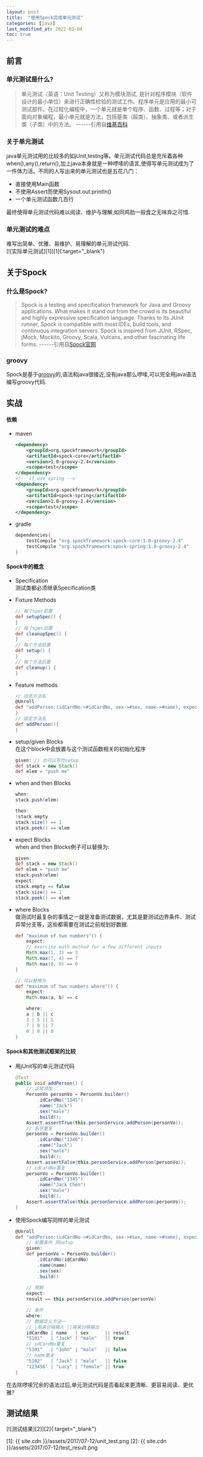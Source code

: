 ```yaml
---
layout: post
title:  "使用Spock完成单元测试"
categories: [java]
last_modified_at: 2022-03-04
toc: true
---
```

## 前言
### 单元测试是什么?   
> 单元测试（英语：Unit Testing）又称为模块测试, 是针对程序模块（软件设计的最小单位）来进行正确性检验的测试工作。程序单元是应用的最小可测试部件。在过程化编程中，一个单元就是单个程序、函数、过程等；对于面向对象编程，最小单元就是方法，包括基类（超类）、抽象类、或者派生类（子类）中的方法。   ------引用自[维基百科](https://zh.wikipedia.org/wiki/%E5%8D%95%E5%85%83%E6%B5%8B%E8%AF%95)  

### 关于单元测试   
java单元测试用的比较多的如jUnit,testng等。单元测试代码总是充斥着各种when(),any(),return(),加上java本身就是一种啰嗦的语言,使得写单元测试成为了一件体力活。不同的人写出来的单元测试也是五花八门：      

* 直接使用Main函数   
* 不使用Assert而使用Sysout.out.println()   
* 一个单元测试函数几百行   

最终使得单元测试代码难以阅读、维护与理解,如同鸡肋一般食之无味弃之可惜.   
### 单元测试的难点      
难写出简单、优雅、易维护、易理解的单元测试代码.   
[![实际单元测试][1]][1]{:target="_blank"}

## 关于Spock
### 什么是Spock?   
> Spock is a testing and specification framework for Java and Groovy applications. What makes it stand out from the crowd is its beautiful and highly expressive specification language. Thanks to its JUnit runner, Spock is compatible with most IDEs, build tools, and continuous integration servers. Spock is inspired from JUnit, RSpec, jMock, Mockito, Groovy, Scala, Vulcans, and other fascinating life forms. ------引用自[Spock官网](http://spockframework.org/)  
  
### groovy   
Spock是基于[groovy](http://www.groovy-lang.org/)的,语法和java很接近,没有java那么啰嗦,可以完全用java语法编写groovy代码.   

## 实战
#### 依赖   
* maven   
    ```xml
    <dependency>
        <groupId>org.spockframework</groupId>
        <artifactId>spock-core</artifactId>
        <version>1.0-groovy-2.4</version>
        <scope>test</scope>
    </dependency>
    <!-- if use spring -->
    <dependency>
        <groupId>org.spockframework</groupId>
        <artifactId>spock-spring</artifactId>
        <version>1.0-groovy-2.4</version>
        <scope>test</scope>
    </dependency>
    ```
  
* gradle   
    ```groovy
    dependencies{
        testCompile "org.spockframework:spock-core:1.0-groovy-2.4"
        testCompile "org.spockframework:spock-spring:1.0-groovy-2.4"
    }
    ```

#### Spock中的概念
* Specification   
测试类都必须继承Specification类   

* Fixture Methods   
    ```groovy
    // 每个spec前置
    def setupSpec() {
    }
    // 每个spec后置
    def cleanupSpec() {
    }
    // 每个方法前置
    def setup() {
    }
    // 每个方法后置
    def cleanup() {
    }
    ```

* Feature methods
    ```groovy
    // 动态方法名
    @Unroll
    def "addPerson:(idCardNo->#idCardNo, sex->#sex, name->#name), expect:#result"() {
    }
    // 固定方法名
    def addPerson(){
    }
    ```

* setup/given Blocks   
在这个block中会放置与这个测试函数相关的初始化程序   
    ```groovy
    given: // 也可以写作setup 
    def stack = new Stack()
    def elem = "push me"
    ```

* when and then Blocks   
    ```groovy
    when:
    stack.push(elem)
    
    then:
    !stack.empty
    stack.size() == 1
    stack.peek() == elem
    ```

* expect Blocks   
when and then Blocks例子可以替换为:   
    ```groovy
    given:
    def stack = new Stack()
    def elem = "push me"
    stack.push(elem)
    expect:
    stack.empty == false
    stack.size() == 1
    stack.peek() == elem
    ```
  
* where Blocks   
做测试时最复杂的事情之一就是准备测试数据，尤其是要测试边界条件、测试异常分支等，这些都需要在测试之前规划好数据.   
    ```groovy
    def "maximum of two numbers"() {
        expect:
        // exercise math method for a few different inputs
        Math.max(1, 3) == 3
        Math.max(7, 4) == 7
        Math.max(0, 0) == 0
    }
    
    // 可以替换为
    def "maximum of two numbers where"() {
        expect:
        Math.max(a, b) == c
    
        where:
        a | b || c
        3 | 5 || 5
        7 | 0 || 7
        0 | 0 || 0
    }
    ```

#### Spock和其他测试框架的比较   
* 用jUnit写的单元测试代码   
    ```java
    @Test
    public void addPerson() {
        // 正常添加
        PersonVo personVo = PersonVo.builder()
            .idCardNo("1345")
            .name("Jack")
            .sex("male")
            .build();
        Assert.assertTrue(this.personService.addPerson(personVo));
        // 名字重复
        personVo = PersonVo.builder()
            .idCardNo("1346")
            .name("Jack")
            .sex("male")
            .build();
        Assert.assertFalse(this.personService.addPerson(personVo));
        // idCardNo重复
        personVo = PersonVo.builder()
            .idCardNo("1345")
            .name("Jack Chen")
            .sex("male")
            .build();
        Assert.assertFalse(this.personService.addPerson(personVo));
    }
    ```
  
* 使用Spock编写同样的单元测试
    ```groovy
    @Unroll
    def "addPerson:(idCardNo->#idCardNo, sex->#sex, name->#name), expect:#result"() {
        // 前置条件 同setup
        given:
        def personVo = PersonVo.builder()
            .idCardNo(idCardNo)
            .name(name)
            .sex(sex)
            .build()
        
        // 预期
        expect:
        result == this.personService.addPerson(personVo)
    
        // 条件
        where:
        // 数据定义方法一
        // |用来分隔输入 ||用来分隔输出
        idCardNo | name   | sex      || result
        "5101"   | "Jack" | "male"   || true
        // idCardNo重复
        "5101"   | "John" | "male"   || false
        // name重复
        "5102"   | "Jack" | "male"   || false
        "123456" | "Lucy" | "female" || true
    }
    ```
  
在去除啰嗦冗余的语法过后,单元测试代码是否看起来更清晰、更容易阅读、更优雅?   
## 测试结果   
[![测试结果][2]][2]{:target="_blank"}  

[1]: {{ site.cdn }}/assets/2017/07-12/unit_test.png
[2]: {{ site.cdn }}/assets/2017/07-12/test_result.png